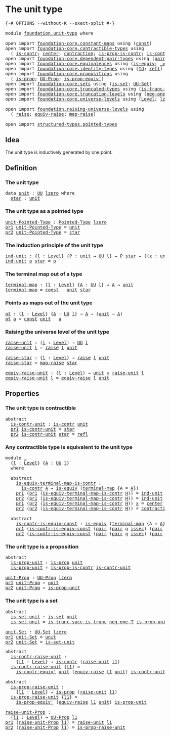 # The unit type

<pre class="Agda"><a id="26" class="Symbol">{-#</a> <a id="30" class="Keyword">OPTIONS</a> <a id="38" class="Pragma">--without-K</a> <a id="50" class="Pragma">--exact-split</a> <a id="64" class="Symbol">#-}</a>

<a id="69" class="Keyword">module</a> <a id="76" href="foundation.unit-type.html" class="Module">foundation.unit-type</a> <a id="97" class="Keyword">where</a>

<a id="104" class="Keyword">open</a> <a id="109" class="Keyword">import</a> <a id="116" href="foundation-core.constant-maps.html" class="Module">foundation-core.constant-maps</a> <a id="146" class="Keyword">using</a> <a id="152" class="Symbol">(</a><a id="153" href="foundation-core.constant-maps.html#203" class="Function">const</a><a id="158" class="Symbol">)</a>
<a id="160" class="Keyword">open</a> <a id="165" class="Keyword">import</a> <a id="172" href="foundation-core.contractible-types.html" class="Module">foundation-core.contractible-types</a> <a id="207" class="Keyword">using</a>
  <a id="215" class="Symbol">(</a> <a id="217" href="foundation-core.contractible-types.html#992" class="Function">is-contr</a><a id="225" class="Symbol">;</a> <a id="227" href="foundation-core.contractible-types.html#1085" class="Function">center</a><a id="233" class="Symbol">;</a> <a id="235" href="foundation-core.contractible-types.html#1427" class="Function">contraction</a><a id="246" class="Symbol">;</a> <a id="248" href="foundation-core.contractible-types.html#6613" class="Function">is-prop-is-contr</a><a id="264" class="Symbol">;</a> <a id="266" href="foundation-core.contractible-types.html#3806" class="Function">is-contr-equiv&#39;</a><a id="281" class="Symbol">)</a>
<a id="283" class="Keyword">open</a> <a id="288" class="Keyword">import</a> <a id="295" href="foundation-core.dependent-pair-types.html" class="Module">foundation-core.dependent-pair-types</a> <a id="332" class="Keyword">using</a> <a id="338" class="Symbol">(</a><a id="339" href="foundation-core.dependent-pair-types.html#575" class="InductiveConstructor">pair</a><a id="343" class="Symbol">;</a> <a id="345" href="foundation-core.dependent-pair-types.html#592" class="Field">pr1</a><a id="348" class="Symbol">;</a> <a id="350" href="foundation-core.dependent-pair-types.html#604" class="Field">pr2</a><a id="353" class="Symbol">)</a>
<a id="355" class="Keyword">open</a> <a id="360" class="Keyword">import</a> <a id="367" href="foundation-core.equivalences.html" class="Module">foundation-core.equivalences</a> <a id="396" class="Keyword">using</a> <a id="402" class="Symbol">(</a><a id="403" href="foundation-core.equivalences.html#1542" class="Function">is-equiv</a><a id="411" class="Symbol">;</a> <a id="413" href="foundation-core.equivalences.html#1607" class="Function Operator">_≃_</a><a id="416" class="Symbol">)</a>
<a id="418" class="Keyword">open</a> <a id="423" class="Keyword">import</a> <a id="430" href="foundation-core.identity-types.html" class="Module">foundation-core.identity-types</a> <a id="461" class="Keyword">using</a> <a id="467" class="Symbol">(</a><a id="468" href="foundation-core.identity-types.html#1754" class="Datatype">Id</a><a id="470" class="Symbol">;</a> <a id="472" href="foundation-core.identity-types.html#1807" class="InductiveConstructor">refl</a><a id="476" class="Symbol">)</a>
<a id="478" class="Keyword">open</a> <a id="483" class="Keyword">import</a> <a id="490" href="foundation-core.propositions.html" class="Module">foundation-core.propositions</a> <a id="519" class="Keyword">using</a>
  <a id="527" class="Symbol">(</a> <a id="529" href="foundation-core.propositions.html#1295" class="Function">is-prop</a><a id="536" class="Symbol">;</a> <a id="538" href="foundation-core.propositions.html#1380" class="Function">UU-Prop</a><a id="545" class="Symbol">;</a> <a id="547" href="foundation-core.propositions.html#4873" class="Function">is-prop-equiv&#39;</a><a id="561" class="Symbol">)</a>
<a id="563" class="Keyword">open</a> <a id="568" class="Keyword">import</a> <a id="575" href="foundation-core.sets.html" class="Module">foundation-core.sets</a> <a id="596" class="Keyword">using</a> <a id="602" class="Symbol">(</a><a id="603" href="foundation-core.sets.html#1099" class="Function">is-set</a><a id="609" class="Symbol">;</a> <a id="611" href="foundation-core.sets.html#1177" class="Function">UU-Set</a><a id="617" class="Symbol">)</a>
<a id="619" class="Keyword">open</a> <a id="624" class="Keyword">import</a> <a id="631" href="foundation-core.truncated-types.html" class="Module">foundation-core.truncated-types</a> <a id="663" class="Keyword">using</a> <a id="669" class="Symbol">(</a><a id="670" href="foundation-core.truncated-types.html#2375" class="Function">is-trunc-succ-is-trunc</a><a id="692" class="Symbol">)</a>
<a id="694" class="Keyword">open</a> <a id="699" class="Keyword">import</a> <a id="706" href="foundation-core.truncation-levels.html" class="Module">foundation-core.truncation-levels</a> <a id="740" class="Keyword">using</a> <a id="746" class="Symbol">(</a><a id="747" href="foundation-core.truncation-levels.html#435" class="Function">neg-one-𝕋</a><a id="756" class="Symbol">)</a>
<a id="758" class="Keyword">open</a> <a id="763" class="Keyword">import</a> <a id="770" href="foundation-core.universe-levels.html" class="Module">foundation-core.universe-levels</a> <a id="802" class="Keyword">using</a> <a id="808" class="Symbol">(</a><a id="809" href="Agda.Primitive.html#597" class="Postulate">Level</a><a id="814" class="Symbol">;</a> <a id="816" href="Agda.Primitive.html#764" class="Primitive">lzero</a><a id="821" class="Symbol">;</a> <a id="823" href="foundation-core.universe-levels.html#222" class="Primitive">UU</a><a id="825" class="Symbol">)</a>

<a id="828" class="Keyword">open</a> <a id="833" class="Keyword">import</a> <a id="840" href="foundation.raising-universe-levels.html" class="Module">foundation.raising-universe-levels</a> <a id="875" class="Keyword">using</a>
  <a id="883" class="Symbol">(</a> <a id="885" href="foundation.raising-universe-levels.html#964" class="Datatype">raise</a><a id="890" class="Symbol">;</a> <a id="892" href="foundation.raising-universe-levels.html#1541" class="Function">equiv-raise</a><a id="903" class="Symbol">;</a> <a id="905" href="foundation.raising-universe-levels.html#1029" class="InductiveConstructor">map-raise</a><a id="914" class="Symbol">)</a>

<a id="917" class="Keyword">open</a> <a id="922" class="Keyword">import</a> <a id="929" href="structured-types.pointed-types.html" class="Module">structured-types.pointed-types</a>
</pre>
## Idea

The unit type is inductively generated by one point.

## Definition

### The unit type

<pre class="Agda"><a id="1070" class="Keyword">data</a> <a id="unit"></a><a id="1075" href="foundation.unit-type.html#1075" class="Datatype">unit</a> <a id="1080" class="Symbol">:</a> <a id="1082" href="foundation-core.universe-levels.html#222" class="Primitive">UU</a> <a id="1085" href="Agda.Primitive.html#764" class="Primitive">lzero</a> <a id="1091" class="Keyword">where</a>
  <a id="unit.star"></a><a id="1099" href="foundation.unit-type.html#1099" class="InductiveConstructor">star</a> <a id="1104" class="Symbol">:</a> <a id="1106" href="foundation.unit-type.html#1075" class="Datatype">unit</a>
</pre>
### The unit type as a pointed type

<pre class="Agda"><a id="unit-Pointed-Type"></a><a id="1161" href="foundation.unit-type.html#1161" class="Function">unit-Pointed-Type</a> <a id="1179" class="Symbol">:</a> <a id="1181" href="structured-types.pointed-types.html#383" class="Function">Pointed-Type</a> <a id="1194" href="Agda.Primitive.html#764" class="Primitive">lzero</a>
<a id="1200" href="foundation-core.dependent-pair-types.html#592" class="Field">pr1</a> <a id="1204" href="foundation.unit-type.html#1161" class="Function">unit-Pointed-Type</a> <a id="1222" class="Symbol">=</a> <a id="1224" href="foundation.unit-type.html#1075" class="Datatype">unit</a>
<a id="1229" href="foundation-core.dependent-pair-types.html#604" class="Field">pr2</a> <a id="1233" href="foundation.unit-type.html#1161" class="Function">unit-Pointed-Type</a> <a id="1251" class="Symbol">=</a> <a id="1253" href="foundation.unit-type.html#1099" class="InductiveConstructor">star</a>
</pre>
### The induction principle of the unit type

<pre class="Agda"><a id="ind-unit"></a><a id="1313" href="foundation.unit-type.html#1313" class="Function">ind-unit</a> <a id="1322" class="Symbol">:</a> <a id="1324" class="Symbol">{</a><a id="1325" href="foundation.unit-type.html#1325" class="Bound">l</a> <a id="1327" class="Symbol">:</a> <a id="1329" href="Agda.Primitive.html#597" class="Postulate">Level</a><a id="1334" class="Symbol">}</a> <a id="1336" class="Symbol">{</a><a id="1337" href="foundation.unit-type.html#1337" class="Bound">P</a> <a id="1339" class="Symbol">:</a> <a id="1341" href="foundation.unit-type.html#1075" class="Datatype">unit</a> <a id="1346" class="Symbol">→</a> <a id="1348" href="foundation-core.universe-levels.html#222" class="Primitive">UU</a> <a id="1351" href="foundation.unit-type.html#1325" class="Bound">l</a><a id="1352" class="Symbol">}</a> <a id="1354" class="Symbol">→</a> <a id="1356" href="foundation.unit-type.html#1337" class="Bound">P</a> <a id="1358" href="foundation.unit-type.html#1099" class="InductiveConstructor">star</a> <a id="1363" class="Symbol">→</a> <a id="1365" class="Symbol">((</a><a id="1367" href="foundation.unit-type.html#1367" class="Bound">x</a> <a id="1369" class="Symbol">:</a> <a id="1371" href="foundation.unit-type.html#1075" class="Datatype">unit</a><a id="1375" class="Symbol">)</a> <a id="1377" class="Symbol">→</a> <a id="1379" href="foundation.unit-type.html#1337" class="Bound">P</a> <a id="1381" href="foundation.unit-type.html#1367" class="Bound">x</a><a id="1382" class="Symbol">)</a>
<a id="1384" href="foundation.unit-type.html#1313" class="Function">ind-unit</a> <a id="1393" href="foundation.unit-type.html#1393" class="Bound">p</a> <a id="1395" href="foundation.unit-type.html#1099" class="InductiveConstructor">star</a> <a id="1400" class="Symbol">=</a> <a id="1402" href="foundation.unit-type.html#1393" class="Bound">p</a>
</pre>
### The terminal map out of a type

<pre class="Agda"><a id="terminal-map"></a><a id="1453" href="foundation.unit-type.html#1453" class="Function">terminal-map</a> <a id="1466" class="Symbol">:</a> <a id="1468" class="Symbol">{</a><a id="1469" href="foundation.unit-type.html#1469" class="Bound">l</a> <a id="1471" class="Symbol">:</a> <a id="1473" href="Agda.Primitive.html#597" class="Postulate">Level</a><a id="1478" class="Symbol">}</a> <a id="1480" class="Symbol">{</a><a id="1481" href="foundation.unit-type.html#1481" class="Bound">A</a> <a id="1483" class="Symbol">:</a> <a id="1485" href="foundation-core.universe-levels.html#222" class="Primitive">UU</a> <a id="1488" href="foundation.unit-type.html#1469" class="Bound">l</a><a id="1489" class="Symbol">}</a> <a id="1491" class="Symbol">→</a> <a id="1493" href="foundation.unit-type.html#1481" class="Bound">A</a> <a id="1495" class="Symbol">→</a> <a id="1497" href="foundation.unit-type.html#1075" class="Datatype">unit</a>
<a id="1502" href="foundation.unit-type.html#1453" class="Function">terminal-map</a> <a id="1515" class="Symbol">=</a> <a id="1517" href="foundation-core.constant-maps.html#203" class="Function">const</a> <a id="1523" class="Symbol">_</a> <a id="1525" href="foundation.unit-type.html#1075" class="Datatype">unit</a> <a id="1530" href="foundation.unit-type.html#1099" class="InductiveConstructor">star</a>
</pre>
### Points as maps out of the unit type

<pre class="Agda"><a id="pt"></a><a id="1589" href="foundation.unit-type.html#1589" class="Function">pt</a> <a id="1592" class="Symbol">:</a> <a id="1594" class="Symbol">{</a><a id="1595" href="foundation.unit-type.html#1595" class="Bound">l</a> <a id="1597" class="Symbol">:</a> <a id="1599" href="Agda.Primitive.html#597" class="Postulate">Level</a><a id="1604" class="Symbol">}</a> <a id="1606" class="Symbol">{</a><a id="1607" href="foundation.unit-type.html#1607" class="Bound">A</a> <a id="1609" class="Symbol">:</a> <a id="1611" href="foundation-core.universe-levels.html#222" class="Primitive">UU</a> <a id="1614" href="foundation.unit-type.html#1595" class="Bound">l</a><a id="1615" class="Symbol">}</a> <a id="1617" class="Symbol">→</a> <a id="1619" href="foundation.unit-type.html#1607" class="Bound">A</a> <a id="1621" class="Symbol">→</a> <a id="1623" class="Symbol">(</a><a id="1624" href="foundation.unit-type.html#1075" class="Datatype">unit</a> <a id="1629" class="Symbol">→</a> <a id="1631" href="foundation.unit-type.html#1607" class="Bound">A</a><a id="1632" class="Symbol">)</a>
<a id="1634" href="foundation.unit-type.html#1589" class="Function">pt</a> <a id="1637" href="foundation.unit-type.html#1637" class="Bound">a</a> <a id="1639" class="Symbol">=</a> <a id="1641" href="foundation-core.constant-maps.html#203" class="Function">const</a> <a id="1647" href="foundation.unit-type.html#1075" class="Datatype">unit</a> <a id="1652" class="Symbol">_</a> <a id="1654" href="foundation.unit-type.html#1637" class="Bound">a</a>
</pre>
### Raising the universe level of the unit type

<pre class="Agda"><a id="raise-unit"></a><a id="1718" href="foundation.unit-type.html#1718" class="Function">raise-unit</a> <a id="1729" class="Symbol">:</a> <a id="1731" class="Symbol">(</a><a id="1732" href="foundation.unit-type.html#1732" class="Bound">l</a> <a id="1734" class="Symbol">:</a> <a id="1736" href="Agda.Primitive.html#597" class="Postulate">Level</a><a id="1741" class="Symbol">)</a> <a id="1743" class="Symbol">→</a> <a id="1745" href="foundation-core.universe-levels.html#222" class="Primitive">UU</a> <a id="1748" href="foundation.unit-type.html#1732" class="Bound">l</a>
<a id="1750" href="foundation.unit-type.html#1718" class="Function">raise-unit</a> <a id="1761" href="foundation.unit-type.html#1761" class="Bound">l</a> <a id="1763" class="Symbol">=</a> <a id="1765" href="foundation.raising-universe-levels.html#964" class="Datatype">raise</a> <a id="1771" href="foundation.unit-type.html#1761" class="Bound">l</a> <a id="1773" href="foundation.unit-type.html#1075" class="Datatype">unit</a>

<a id="raise-star"></a><a id="1779" href="foundation.unit-type.html#1779" class="Function">raise-star</a> <a id="1790" class="Symbol">:</a> <a id="1792" class="Symbol">{</a><a id="1793" href="foundation.unit-type.html#1793" class="Bound">l</a> <a id="1795" class="Symbol">:</a> <a id="1797" href="Agda.Primitive.html#597" class="Postulate">Level</a><a id="1802" class="Symbol">}</a> <a id="1804" class="Symbol">→</a> <a id="1806" href="foundation.raising-universe-levels.html#964" class="Datatype">raise</a> <a id="1812" href="foundation.unit-type.html#1793" class="Bound">l</a> <a id="1814" href="foundation.unit-type.html#1075" class="Datatype">unit</a>
<a id="1819" href="foundation.unit-type.html#1779" class="Function">raise-star</a> <a id="1830" class="Symbol">=</a> <a id="1832" href="foundation.raising-universe-levels.html#1029" class="InductiveConstructor">map-raise</a> <a id="1842" href="foundation.unit-type.html#1099" class="InductiveConstructor">star</a>

<a id="equiv-raise-unit"></a><a id="1848" href="foundation.unit-type.html#1848" class="Function">equiv-raise-unit</a> <a id="1865" class="Symbol">:</a> <a id="1867" class="Symbol">(</a><a id="1868" href="foundation.unit-type.html#1868" class="Bound">l</a> <a id="1870" class="Symbol">:</a> <a id="1872" href="Agda.Primitive.html#597" class="Postulate">Level</a><a id="1877" class="Symbol">)</a> <a id="1879" class="Symbol">→</a> <a id="1881" href="foundation.unit-type.html#1075" class="Datatype">unit</a> <a id="1886" href="foundation-core.equivalences.html#1607" class="Function Operator">≃</a> <a id="1888" href="foundation.unit-type.html#1718" class="Function">raise-unit</a> <a id="1899" href="foundation.unit-type.html#1868" class="Bound">l</a>
<a id="1901" href="foundation.unit-type.html#1848" class="Function">equiv-raise-unit</a> <a id="1918" href="foundation.unit-type.html#1918" class="Bound">l</a> <a id="1920" class="Symbol">=</a> <a id="1922" href="foundation.raising-universe-levels.html#1541" class="Function">equiv-raise</a> <a id="1934" href="foundation.unit-type.html#1918" class="Bound">l</a> <a id="1936" href="foundation.unit-type.html#1075" class="Datatype">unit</a>
</pre>
## Properties

### The unit type is contractible

<pre class="Agda"><a id="2004" class="Keyword">abstract</a>
  <a id="is-contr-unit"></a><a id="2015" href="foundation.unit-type.html#2015" class="Function">is-contr-unit</a> <a id="2029" class="Symbol">:</a> <a id="2031" href="foundation-core.contractible-types.html#992" class="Function">is-contr</a> <a id="2040" href="foundation.unit-type.html#1075" class="Datatype">unit</a>
  <a id="2047" href="foundation-core.dependent-pair-types.html#592" class="Field">pr1</a> <a id="2051" href="foundation.unit-type.html#2015" class="Function">is-contr-unit</a> <a id="2065" class="Symbol">=</a> <a id="2067" href="foundation.unit-type.html#1099" class="InductiveConstructor">star</a>
  <a id="2074" href="foundation-core.dependent-pair-types.html#604" class="Field">pr2</a> <a id="2078" href="foundation.unit-type.html#2015" class="Function">is-contr-unit</a> <a id="2092" href="foundation.unit-type.html#1099" class="InductiveConstructor">star</a> <a id="2097" class="Symbol">=</a> <a id="2099" href="foundation-core.identity-types.html#1807" class="InductiveConstructor">refl</a>
</pre>
### Any contractible type is equivalent to the unit type

<pre class="Agda"><a id="2175" class="Keyword">module</a> <a id="2182" href="foundation.unit-type.html#2182" class="Module">_</a>
  <a id="2186" class="Symbol">{</a><a id="2187" href="foundation.unit-type.html#2187" class="Bound">l</a> <a id="2189" class="Symbol">:</a> <a id="2191" href="Agda.Primitive.html#597" class="Postulate">Level</a><a id="2196" class="Symbol">}</a> <a id="2198" class="Symbol">{</a><a id="2199" href="foundation.unit-type.html#2199" class="Bound">A</a> <a id="2201" class="Symbol">:</a> <a id="2203" href="foundation-core.universe-levels.html#222" class="Primitive">UU</a> <a id="2206" href="foundation.unit-type.html#2187" class="Bound">l</a><a id="2207" class="Symbol">}</a>
  <a id="2211" class="Keyword">where</a>

  <a id="2220" class="Keyword">abstract</a>
    <a id="2233" href="foundation.unit-type.html#2233" class="Function">is-equiv-terminal-map-is-contr</a> <a id="2264" class="Symbol">:</a>
      <a id="2272" href="foundation-core.contractible-types.html#992" class="Function">is-contr</a> <a id="2281" href="foundation.unit-type.html#2199" class="Bound">A</a> <a id="2283" class="Symbol">→</a> <a id="2285" href="foundation-core.equivalences.html#1542" class="Function">is-equiv</a> <a id="2294" class="Symbol">(</a><a id="2295" href="foundation.unit-type.html#1453" class="Function">terminal-map</a> <a id="2308" class="Symbol">{</a><a id="2309" class="Argument">A</a> <a id="2311" class="Symbol">=</a> <a id="2313" href="foundation.unit-type.html#2199" class="Bound">A</a><a id="2314" class="Symbol">})</a>
    <a id="2321" href="foundation-core.dependent-pair-types.html#592" class="Field">pr1</a> <a id="2325" class="Symbol">(</a><a id="2326" href="foundation-core.dependent-pair-types.html#592" class="Field">pr1</a> <a id="2330" class="Symbol">(</a><a id="2331" href="foundation.unit-type.html#2233" class="Function">is-equiv-terminal-map-is-contr</a> <a id="2362" href="foundation.unit-type.html#2362" class="Bound">H</a><a id="2363" class="Symbol">))</a> <a id="2366" class="Symbol">=</a> <a id="2368" href="foundation.unit-type.html#1313" class="Function">ind-unit</a> <a id="2377" class="Symbol">(</a><a id="2378" href="foundation-core.contractible-types.html#1085" class="Function">center</a> <a id="2385" href="foundation.unit-type.html#2362" class="Bound">H</a><a id="2386" class="Symbol">)</a>
    <a id="2392" href="foundation-core.dependent-pair-types.html#604" class="Field">pr2</a> <a id="2396" class="Symbol">(</a><a id="2397" href="foundation-core.dependent-pair-types.html#592" class="Field">pr1</a> <a id="2401" class="Symbol">(</a><a id="2402" href="foundation.unit-type.html#2233" class="Function">is-equiv-terminal-map-is-contr</a> <a id="2433" href="foundation.unit-type.html#2433" class="Bound">H</a><a id="2434" class="Symbol">))</a> <a id="2437" class="Symbol">=</a> <a id="2439" href="foundation.unit-type.html#1313" class="Function">ind-unit</a> <a id="2448" href="foundation-core.identity-types.html#1807" class="InductiveConstructor">refl</a>
    <a id="2457" href="foundation-core.dependent-pair-types.html#592" class="Field">pr1</a> <a id="2461" class="Symbol">(</a><a id="2462" href="foundation-core.dependent-pair-types.html#604" class="Field">pr2</a> <a id="2466" class="Symbol">(</a><a id="2467" href="foundation.unit-type.html#2233" class="Function">is-equiv-terminal-map-is-contr</a> <a id="2498" href="foundation.unit-type.html#2498" class="Bound">H</a><a id="2499" class="Symbol">))</a> <a id="2502" href="foundation.unit-type.html#2502" class="Bound">x</a> <a id="2504" class="Symbol">=</a> <a id="2506" href="foundation-core.contractible-types.html#1085" class="Function">center</a> <a id="2513" href="foundation.unit-type.html#2498" class="Bound">H</a>
    <a id="2519" href="foundation-core.dependent-pair-types.html#604" class="Field">pr2</a> <a id="2523" class="Symbol">(</a><a id="2524" href="foundation-core.dependent-pair-types.html#604" class="Field">pr2</a> <a id="2528" class="Symbol">(</a><a id="2529" href="foundation.unit-type.html#2233" class="Function">is-equiv-terminal-map-is-contr</a> <a id="2560" href="foundation.unit-type.html#2560" class="Bound">H</a><a id="2561" class="Symbol">))</a> <a id="2564" class="Symbol">=</a> <a id="2566" href="foundation-core.contractible-types.html#1427" class="Function">contraction</a> <a id="2578" href="foundation.unit-type.html#2560" class="Bound">H</a>

  <a id="2583" class="Keyword">abstract</a>
    <a id="2596" href="foundation.unit-type.html#2596" class="Function">is-contr-is-equiv-const</a> <a id="2620" class="Symbol">:</a> <a id="2622" href="foundation-core.equivalences.html#1542" class="Function">is-equiv</a> <a id="2631" class="Symbol">(</a><a id="2632" href="foundation.unit-type.html#1453" class="Function">terminal-map</a> <a id="2645" class="Symbol">{</a><a id="2646" class="Argument">A</a> <a id="2648" class="Symbol">=</a> <a id="2650" href="foundation.unit-type.html#2199" class="Bound">A</a><a id="2651" class="Symbol">})</a> <a id="2654" class="Symbol">→</a> <a id="2656" href="foundation-core.contractible-types.html#992" class="Function">is-contr</a> <a id="2665" href="foundation.unit-type.html#2199" class="Bound">A</a>
    <a id="2671" href="foundation-core.dependent-pair-types.html#592" class="Field">pr1</a> <a id="2675" class="Symbol">(</a><a id="2676" href="foundation.unit-type.html#2596" class="Function">is-contr-is-equiv-const</a> <a id="2700" class="Symbol">(</a><a id="2701" href="foundation-core.dependent-pair-types.html#575" class="InductiveConstructor">pair</a> <a id="2706" class="Symbol">(</a><a id="2707" href="foundation-core.dependent-pair-types.html#575" class="InductiveConstructor">pair</a> <a id="2712" href="foundation.unit-type.html#2712" class="Bound">g</a> <a id="2714" href="foundation.unit-type.html#2714" class="Bound">issec</a><a id="2719" class="Symbol">)</a> <a id="2721" class="Symbol">(</a><a id="2722" href="foundation-core.dependent-pair-types.html#575" class="InductiveConstructor">pair</a> <a id="2727" href="foundation.unit-type.html#2727" class="Bound">h</a> <a id="2729" href="foundation.unit-type.html#2729" class="Bound">isretr</a><a id="2735" class="Symbol">)))</a> <a id="2739" class="Symbol">=</a> <a id="2741" href="foundation.unit-type.html#2727" class="Bound">h</a> <a id="2743" href="foundation.unit-type.html#1099" class="InductiveConstructor">star</a>
    <a id="2752" href="foundation-core.dependent-pair-types.html#604" class="Field">pr2</a> <a id="2756" class="Symbol">(</a><a id="2757" href="foundation.unit-type.html#2596" class="Function">is-contr-is-equiv-const</a> <a id="2781" class="Symbol">(</a><a id="2782" href="foundation-core.dependent-pair-types.html#575" class="InductiveConstructor">pair</a> <a id="2787" class="Symbol">(</a><a id="2788" href="foundation-core.dependent-pair-types.html#575" class="InductiveConstructor">pair</a> <a id="2793" href="foundation.unit-type.html#2793" class="Bound">g</a> <a id="2795" href="foundation.unit-type.html#2795" class="Bound">issec</a><a id="2800" class="Symbol">)</a> <a id="2802" class="Symbol">(</a><a id="2803" href="foundation-core.dependent-pair-types.html#575" class="InductiveConstructor">pair</a> <a id="2808" href="foundation.unit-type.html#2808" class="Bound">h</a> <a id="2810" href="foundation.unit-type.html#2810" class="Bound">isretr</a><a id="2816" class="Symbol">)))</a> <a id="2820" class="Symbol">=</a> <a id="2822" href="foundation.unit-type.html#2810" class="Bound">isretr</a>
</pre>
### The unit type is a proposition

<pre class="Agda"><a id="2878" class="Keyword">abstract</a>
  <a id="is-prop-unit"></a><a id="2889" href="foundation.unit-type.html#2889" class="Function">is-prop-unit</a> <a id="2902" class="Symbol">:</a> <a id="2904" href="foundation-core.propositions.html#1295" class="Function">is-prop</a> <a id="2912" href="foundation.unit-type.html#1075" class="Datatype">unit</a>
  <a id="2919" href="foundation.unit-type.html#2889" class="Function">is-prop-unit</a> <a id="2932" class="Symbol">=</a> <a id="2934" href="foundation-core.contractible-types.html#6613" class="Function">is-prop-is-contr</a> <a id="2951" href="foundation.unit-type.html#2015" class="Function">is-contr-unit</a>

<a id="unit-Prop"></a><a id="2966" href="foundation.unit-type.html#2966" class="Function">unit-Prop</a> <a id="2976" class="Symbol">:</a> <a id="2978" href="foundation-core.propositions.html#1380" class="Function">UU-Prop</a> <a id="2986" href="Agda.Primitive.html#764" class="Primitive">lzero</a>
<a id="2992" href="foundation-core.dependent-pair-types.html#592" class="Field">pr1</a> <a id="2996" href="foundation.unit-type.html#2966" class="Function">unit-Prop</a> <a id="3006" class="Symbol">=</a> <a id="3008" href="foundation.unit-type.html#1075" class="Datatype">unit</a>
<a id="3013" href="foundation-core.dependent-pair-types.html#604" class="Field">pr2</a> <a id="3017" href="foundation.unit-type.html#2966" class="Function">unit-Prop</a> <a id="3027" class="Symbol">=</a> <a id="3029" href="foundation.unit-type.html#2889" class="Function">is-prop-unit</a>
</pre>
### The unit type is a set

<pre class="Agda"><a id="3083" class="Keyword">abstract</a>
  <a id="is-set-unit"></a><a id="3094" href="foundation.unit-type.html#3094" class="Function">is-set-unit</a> <a id="3106" class="Symbol">:</a> <a id="3108" href="foundation-core.sets.html#1099" class="Function">is-set</a> <a id="3115" href="foundation.unit-type.html#1075" class="Datatype">unit</a>
  <a id="3122" href="foundation.unit-type.html#3094" class="Function">is-set-unit</a> <a id="3134" class="Symbol">=</a> <a id="3136" href="foundation-core.truncated-types.html#2375" class="Function">is-trunc-succ-is-trunc</a> <a id="3159" href="foundation-core.truncation-levels.html#435" class="Function">neg-one-𝕋</a> <a id="3169" href="foundation.unit-type.html#2889" class="Function">is-prop-unit</a>

<a id="unit-Set"></a><a id="3183" href="foundation.unit-type.html#3183" class="Function">unit-Set</a> <a id="3192" class="Symbol">:</a> <a id="3194" href="foundation-core.sets.html#1177" class="Function">UU-Set</a> <a id="3201" href="Agda.Primitive.html#764" class="Primitive">lzero</a>
<a id="3207" href="foundation-core.dependent-pair-types.html#592" class="Field">pr1</a> <a id="3211" href="foundation.unit-type.html#3183" class="Function">unit-Set</a> <a id="3220" class="Symbol">=</a> <a id="3222" href="foundation.unit-type.html#1075" class="Datatype">unit</a>
<a id="3227" href="foundation-core.dependent-pair-types.html#604" class="Field">pr2</a> <a id="3231" href="foundation.unit-type.html#3183" class="Function">unit-Set</a> <a id="3240" class="Symbol">=</a> <a id="3242" href="foundation.unit-type.html#3094" class="Function">is-set-unit</a>
</pre>
<pre class="Agda"><a id="3267" class="Keyword">abstract</a>
  <a id="is-contr-raise-unit"></a><a id="3278" href="foundation.unit-type.html#3278" class="Function">is-contr-raise-unit</a> <a id="3298" class="Symbol">:</a>
    <a id="3304" class="Symbol">{</a><a id="3305" href="foundation.unit-type.html#3305" class="Bound">l1</a> <a id="3308" class="Symbol">:</a> <a id="3310" href="Agda.Primitive.html#597" class="Postulate">Level</a><a id="3315" class="Symbol">}</a> <a id="3317" class="Symbol">→</a> <a id="3319" href="foundation-core.contractible-types.html#992" class="Function">is-contr</a> <a id="3328" class="Symbol">(</a><a id="3329" href="foundation.unit-type.html#1718" class="Function">raise-unit</a> <a id="3340" href="foundation.unit-type.html#3305" class="Bound">l1</a><a id="3342" class="Symbol">)</a>
  <a id="3346" href="foundation.unit-type.html#3278" class="Function">is-contr-raise-unit</a> <a id="3366" class="Symbol">{</a><a id="3367" href="foundation.unit-type.html#3367" class="Bound">l1</a><a id="3369" class="Symbol">}</a> <a id="3371" class="Symbol">=</a>
    <a id="3377" href="foundation-core.contractible-types.html#3806" class="Function">is-contr-equiv&#39;</a> <a id="3393" href="foundation.unit-type.html#1075" class="Datatype">unit</a> <a id="3398" class="Symbol">(</a><a id="3399" href="foundation.raising-universe-levels.html#1541" class="Function">equiv-raise</a> <a id="3411" href="foundation.unit-type.html#3367" class="Bound">l1</a> <a id="3414" href="foundation.unit-type.html#1075" class="Datatype">unit</a><a id="3418" class="Symbol">)</a> <a id="3420" href="foundation.unit-type.html#2015" class="Function">is-contr-unit</a>

<a id="3435" class="Keyword">abstract</a>
  <a id="is-prop-raise-unit"></a><a id="3446" href="foundation.unit-type.html#3446" class="Function">is-prop-raise-unit</a> <a id="3465" class="Symbol">:</a>
    <a id="3471" class="Symbol">{</a><a id="3472" href="foundation.unit-type.html#3472" class="Bound">l1</a> <a id="3475" class="Symbol">:</a> <a id="3477" href="Agda.Primitive.html#597" class="Postulate">Level</a><a id="3482" class="Symbol">}</a> <a id="3484" class="Symbol">→</a> <a id="3486" href="foundation-core.propositions.html#1295" class="Function">is-prop</a> <a id="3494" class="Symbol">(</a><a id="3495" href="foundation.unit-type.html#1718" class="Function">raise-unit</a> <a id="3506" href="foundation.unit-type.html#3472" class="Bound">l1</a><a id="3508" class="Symbol">)</a>
  <a id="3512" href="foundation.unit-type.html#3446" class="Function">is-prop-raise-unit</a> <a id="3531" class="Symbol">{</a><a id="3532" href="foundation.unit-type.html#3532" class="Bound">l1</a><a id="3534" class="Symbol">}</a> <a id="3536" class="Symbol">=</a>
    <a id="3542" href="foundation-core.propositions.html#4873" class="Function">is-prop-equiv&#39;</a> <a id="3557" class="Symbol">(</a><a id="3558" href="foundation.raising-universe-levels.html#1541" class="Function">equiv-raise</a> <a id="3570" href="foundation.unit-type.html#3532" class="Bound">l1</a> <a id="3573" href="foundation.unit-type.html#1075" class="Datatype">unit</a><a id="3577" class="Symbol">)</a> <a id="3579" href="foundation.unit-type.html#2889" class="Function">is-prop-unit</a>

<a id="raise-unit-Prop"></a><a id="3593" href="foundation.unit-type.html#3593" class="Function">raise-unit-Prop</a> <a id="3609" class="Symbol">:</a>
  <a id="3613" class="Symbol">(</a><a id="3614" href="foundation.unit-type.html#3614" class="Bound">l1</a> <a id="3617" class="Symbol">:</a> <a id="3619" href="Agda.Primitive.html#597" class="Postulate">Level</a><a id="3624" class="Symbol">)</a> <a id="3626" class="Symbol">→</a> <a id="3628" href="foundation-core.propositions.html#1380" class="Function">UU-Prop</a> <a id="3636" href="foundation.unit-type.html#3614" class="Bound">l1</a>
<a id="3639" href="foundation-core.dependent-pair-types.html#592" class="Field">pr1</a> <a id="3643" class="Symbol">(</a><a id="3644" href="foundation.unit-type.html#3593" class="Function">raise-unit-Prop</a> <a id="3660" href="foundation.unit-type.html#3660" class="Bound">l1</a><a id="3662" class="Symbol">)</a> <a id="3664" class="Symbol">=</a> <a id="3666" href="foundation.unit-type.html#1718" class="Function">raise-unit</a> <a id="3677" href="foundation.unit-type.html#3660" class="Bound">l1</a>
<a id="3680" href="foundation-core.dependent-pair-types.html#604" class="Field">pr2</a> <a id="3684" class="Symbol">(</a><a id="3685" href="foundation.unit-type.html#3593" class="Function">raise-unit-Prop</a> <a id="3701" href="foundation.unit-type.html#3701" class="Bound">l1</a><a id="3703" class="Symbol">)</a> <a id="3705" class="Symbol">=</a> <a id="3707" href="foundation.unit-type.html#3446" class="Function">is-prop-raise-unit</a>
</pre>